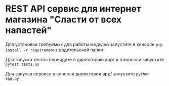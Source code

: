# REST API сервис для интернет магазина "Сласти от всех напастей"
Для установки требуемых для работы модулей запустите в консоли
```pip install -r requirements``` родительской папки

Для запуска тестов перейдите в директорию app/ и в консоли запустите
```pytest tests.py```

Для запуска сервиса в консоли директории app/ запустите ```python app.py```
